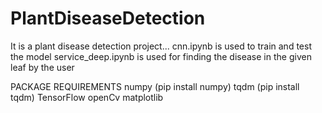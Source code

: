 # PlantDiseaseDetection

It is a plant disease detection project...
cnn.ipynb is used to train and test the model
service_deep.ipynb is used for finding the disease in the given leaf by the user

PACKAGE REQUIREMENTS
  numpy (pip install numpy)
  tqdm (pip install tqdm)
  TensorFlow
  openCv
  matplotlib

